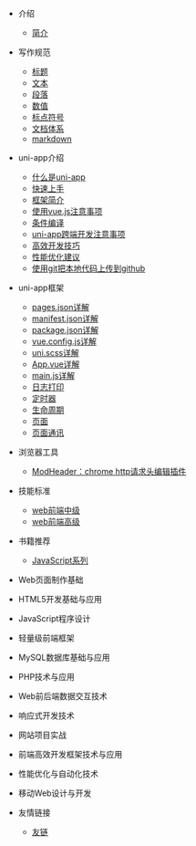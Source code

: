 <!-- 目录 -->
* 介绍
    * [简介](/关于我.md)

* 写作规范
    * [标题](/技术文档写作规范/title.md)
    * [文本](/技术文档写作规范/text.md)
    * [段落](/技术文档写作规范/paragraph.md)
    * [数值](/技术文档写作规范/number.md)
    * [标点符号](/技术文档写作规范/marks.md)
    * [文档体系](/技术文档写作规范/structure.md)
    * [markdown](/技术文档写作规范/markdown.md)

* uni-app介绍
    * [什么是uni-app](/uni-app介绍/什么是uni-app.md)
    * [快速上手](/uni-app介绍/快速上手.md)
    * [框架简介](/uni-app介绍/框架简介.md)
    * [使用vue.js注意事项](/uni-app介绍/使用vue.js注意事项.md)
    * [条件编译](/uni-app介绍/条件编译.md)
    * [uni-app跨端开发注意事项](/uni-app介绍/uni-app跨端开发注意事项.md)
    * [高效开发技巧](/uni-app介绍/高效开发技巧.md)
    * [性能优化建议](/uni-app介绍/性能优化建议.md)
    * [使用git把本地代码上传到github](/uni-app介绍/使用git把本地代码上传到github.md)

* uni-app框架
    * [pages.json详解](/uni-app框架/pages.json详解.md)
    * [manifest.json详解](/uni-app框架/manifest.json详解.md)
    * [package.json详解](/uni-app框架/package.json详解.md)
    * [vue.config.js详解](/uni-app框架/vue.config.js详解.md)
    * [uni.scss详解](/uni-app框架/uni.scss详解.md)
    * [App.vue详解](/uni-app框架/App.vue详解.md)
    * [main.js详解](/uni-app框架/main.js详解.md)
    * [日志打印](/uni-app框架/日志打印.md)
    * [定时器](/uni-app框架/定时器.md)
    * [生命周期](/uni-app框架/生命周期.md)
    * [页面](/uni-app框架/页面.md)
    * [页面通讯](/uni-app框架/页面通讯.md)

* 浏览器工具
    * [ModHeader：chrome http请求头编辑插件](/浏览器工具/ModHeader-chrome-http请求头编辑插件.md)

* 技能标准
    * [web前端中级](/技能标准/web前端中级.md)
    * [web前端高级](/技能标准/web前端高级.md)

* 书籍推荐
    * [JavaScript系列](/书籍推荐/JavaScript系列.md)

* Web页面制作基础

* HTML5开发基础与应用

* JavaScript程序设计

* 轻量级前端框架

* MySQL数据库基础与应用

* PHP技术与应用

* Web前后端数据交互技术

* 响应式开发技术

* 网站项目实战

* 前端高效开发框架技术与应用

* 性能优化与自动化技术

* 移动Web设计与开发

* 友情链接
    * [友链](/友情链接/友链.md)